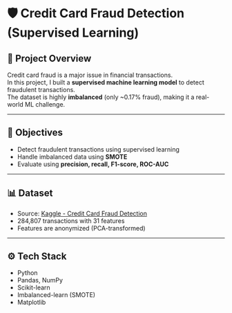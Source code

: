 # 🛡️ Credit Card Fraud Detection (Supervised Learning)

## 📖 Project Overview
Credit card fraud is a major issue in financial transactions.  
In this project, I built a **supervised machine learning model** to detect fraudulent transactions.  
The dataset is highly **imbalanced** (only ~0.17% fraud), making it a real-world ML challenge.  

---

## 🎯 Objectives
- Detect fraudulent transactions using supervised learning  
- Handle imbalanced data using **SMOTE**  
- Evaluate using **precision, recall, F1-score, ROC-AUC**  

---

## 📊 Dataset
- Source: [Kaggle - Credit Card Fraud Detection](https://www.kaggle.com/datasets/mlg-ulb/creditcardfraud)  
- 284,807 transactions with 31 features  
- Features are anonymized (PCA-transformed)  

---

## ⚙️ Tech Stack
- Python  
- Pandas, NumPy  
- Scikit-learn  
- Imbalanced-learn (SMOTE)  
- Matplotlib  


